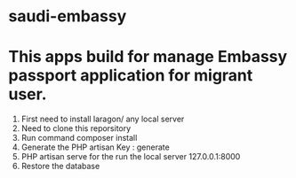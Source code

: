 # saudi-embassy
# This apps build for manage Embassy passport application for migrant user.
1. First need to install laragon/ any local server
2. Need to clone this reporsitory
3. Run command composer install
4. Generate the PHP artisan Key : generate
5. PHP artisan serve for the run the local server 127.0.0.1:8000
6. Restore the database 
